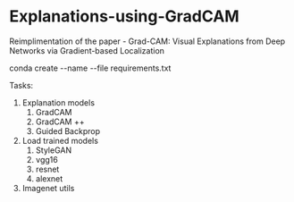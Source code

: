 # Explanations-using-GradCAM
Reimplimentation of the paper - Grad-CAM: Visual Explanations from Deep Networks via Gradient-based Localization

conda create --name <env> --file requirements.txt

Tasks:

1. Explanation models
    1. GradCAM
    1. GradCAM ++
    1. Guided Backprop 
1. Load trained models
    1. StyleGAN
    1. vgg16
    1. resnet
    1. alexnet
1. Imagenet utils


